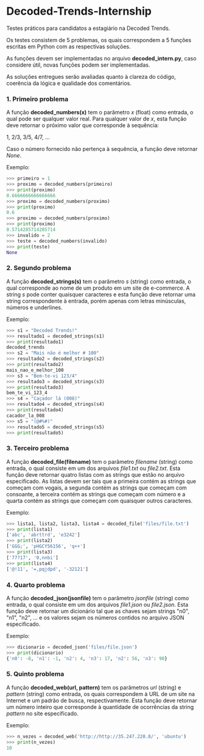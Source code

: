 # Decoded-Trends-Internship

Testes práticos para candidatos a estagiário na Decoded Trends.

Os testes consistem de 5 problemas, os quais correspondem a 5 funções escritas em Python com as respectivas soluções.

As funções devem ser implementadas no arquivo **decoded_intern.py**, caso considere útil, novas funções podem ser implementadas.

As soluções entregues serão avaliadas quanto à clareza do código, coerência da lógica e qualidade dos comentários.

### 1. Primeiro problema

A função **decoded_numbers(x)** tem o parâmetro *x* (float) como entrada, o qual pode ser qualquer valor real. Para qualquer valor de *x*, esta função deve retornar o próximo valor que corresponde à sequência:

1, 2/3, 3/5, 4/7, ...

Caso o número fornecido não pertença à sequência, a função deve retornar *None*.

Exemplo:

```python
>>> primeiro = 1
>>> proximo = decoded_numbers(primeiro)
>>> print(proximo)
0.6666666666666666
>>> proximo = decoded_numbers(proximo)
>>> print(proximo)
0.6
>>> proximo = decoded_numbers(proximo)
>>> print(proximo)
0.5714285714285714
>>> invalido = 2
>>> teste = decoded_numbers(invalido)
>>> print(teste)
None
```

### 2. Segundo problema

A função **decoded_strings(s)** tem o parâmetro *s* (string) como entrada, o qual corresponde ao nome de um produto em um site de e-commerce. A string *s* pode conter quaisquer caracteres e esta função deve retornar uma string correspondente à entrada, porém apenas com letras minúsculas, números e underlines.

Exemplo:

```python
>>> s1 = "Decoded Trends!"
>>> resultado1 = decoded_strings(s1)
>>> print(resultado1)
decoded_trends
>>> s2 = "Mais não é melhor # 100"
>>> resultado2 = decoded_strings(s2)
>>> print(resultado2)
mais_nao_e_melhor_100
>>> s3 = "Bem-te-vi 123/4"
>>> resultado3 = decoded_strings(s3)
>>> print(resultado3)
bem_te_vi_123_4
>>> s4 = "Caçador lá (008)"
>>> resultado4 = decoded_strings(s4)
>>> print(resultado4)
cacador_la_008
>>> s5 = "(@#%#)"
>>> resultado5 = decoded_strings(s5)
>>> print(resultado5)

```

### 3. Terceiro problema

A função **decoded_file(filename)** tem o parâmetro *filename* (string) como entrada, o qual consiste em um dos arquivos *file1.txt* ou *file2.txt*. Esta função deve retornar quatro listas com as strings que estão no arquivo especificado. As listas devem ser tais que a primeira contém as strings que começam com vogais, a segunda contém as strings que começam com consoante, a terceira contém as strings que começam com número e a quarta contém as strings que começam com quaisquer outros caracteres.

Exemplo:

```python
>>> lista1, lista2, lista3, lista4 = decoded_file('files/file.txt')
>>> print(lista1)
['abc', 'abrttrd', 'e3242']
>>> print(lista2)
['GGG;', 'pHGCY56156', 'q++']
>>> print(lista3)
['77?17', '0,nnbi']
>>> print(lista4)
['@!11', '=,pqjdpd', '-32121']
```

### 4. Quarto problema

A função **decoded_json(jsonfile)** tem o parâmetro *jsonfile* (string) como entrada, o qual consiste em um dos arquivos *file1.json* ou *file2.json*. Esta função deve retornar um dicionário tal que as chaves sejam strings "n0", "n1", "n2", ... e os valores sejam os números contidos no arquivo JSON especificado.

Exemplo:

```python
>>> dicionario = decoded_json('files/file.json')
>>> print(dicionario)
{'n0': -8, 'n1': -1, 'n2': 4, 'n3': 17, 'n2': 56, 'n3': 90}
```

### 5. Quinto problema

A função **decoded_web(url, pattern)** tem os parâmetros *url* (string)  e *pattern* (string) como entrada, os quais correspondem à URL de um site na Internet e um padrão de busca, respectivamente. Esta função deve retornar um número inteiro que corresponde à quantidade de ocorrências da string *pattern* no site especificado.

Exemplo:

```python
>>> n_vezes = decoded_web('http://http://35.247.220.8/', 'ubuntu')
>>> print(n_vezes)
10
```

